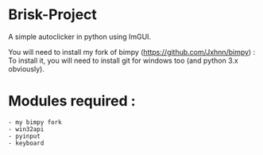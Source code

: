 # Brisk-Project
A simple autoclicker in python using ImGUI.

You will need to install my fork of bimpy (https://github.com/Jxhnn/bimpy) :
  To install it, you will need to install git for windows too (and python 3.x obviously).
  
# Modules required :

    - my bimpy fork
    - win32api
    - pyinput
    - keyboard
